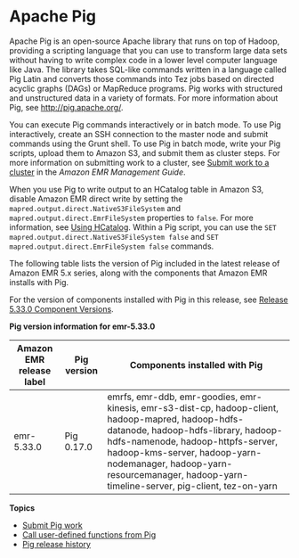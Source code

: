 # Apache Pig<a name="emr-pig"></a>

Apache Pig is an open\-source Apache library that runs on top of Hadoop, providing a scripting language that you can use to transform large data sets without having to write complex code in a lower level computer language like Java\. The library takes SQL\-like commands written in a language called Pig Latin and converts those commands into Tez jobs based on directed acyclic graphs \(DAGs\) or MapReduce programs\. Pig works with structured and unstructured data in a variety of formats\. For more information about Pig, see [http://pig\.apache\.org/](http://pig.apache.org/)\.

You can execute Pig commands interactively or in batch mode\. To use Pig interactively, create an SSH connection to the master node and submit commands using the Grunt shell\. To use Pig in batch mode, write your Pig scripts, upload them to Amazon S3, and submit them as cluster steps\. For more information on submitting work to a cluster, see [Submit work to a cluster](https://docs.aws.amazon.com/emr/latest/ManagementGuide/AddingStepstoaJobFlow.html) in the *Amazon EMR Management Guide*\.

 When you use Pig to write output to an HCatalog table in Amazon S3, disable Amazon EMR direct write by setting the `mapred.output.direct.NativeS3FileSystem` and `mapred.output.direct.EmrFileSystem` properties to `false`\. For more information, see [Using HCatalog](emr-hcatalog-using.md)\. Within a Pig script, you can use the `SET mapred.output.direct.NativeS3FileSystem false` and `SET mapred.output.direct.EmrFileSystem false` commands\.

The following table lists the version of Pig included in the latest release of Amazon EMR 5\.x series, along with the components that Amazon EMR installs with Pig\.

For the version of components installed with Pig in this release, see [Release 5\.33\.0 Component Versions](emr-release-5x.md#emr-5330-release)\.


**Pig version information for emr\-5\.33\.0**  

| Amazon EMR release label | Pig version | Components installed with Pig | 
| --- | --- | --- | 
| emr\-5\.33\.0 | Pig 0\.17\.0 | emrfs, emr\-ddb, emr\-goodies, emr\-kinesis, emr\-s3\-dist\-cp, hadoop\-client, hadoop\-mapred, hadoop\-hdfs\-datanode, hadoop\-hdfs\-library, hadoop\-hdfs\-namenode, hadoop\-httpfs\-server, hadoop\-kms\-server, hadoop\-yarn\-nodemanager, hadoop\-yarn\-resourcemanager, hadoop\-yarn\-timeline\-server, pig\-client, tez\-on\-yarn | 

**Topics**
+ [Submit Pig work](emr-pig-launch.md)
+ [Call user\-defined functions from Pig](emr-pig-udf.md)
+ [Pig release history](Pig-release-history.md)